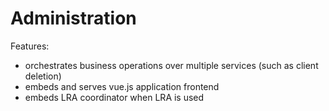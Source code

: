 # Administration

Features:

- orchestrates business operations over multiple services (such as client deletion)
- embeds and serves vue.js application frontend
- embeds LRA coordinator when LRA is used
